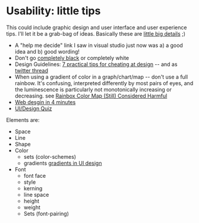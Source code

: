 ﻿# Usability: little tips

This could include graphic design and user interface and user experience tips. I'll let it be a grab-bag of ideas. Basically these are [little big details](http://littlebigdetails.com/) ;)

- A "help me decide" link I saw in visual studio just now was a) a good idea and b) good wording!
- Don't go [completely black](https://ianstormtaylor.com/design-tip-never-use-black/) or completely white
- Design Guidelines: [7 practical tips for cheating at design](https://medium.com/refactoring-ui/7-practical-tips-for-cheating-at-design-40c736799886) -- and as [twitter thread](https://mobile.twitter.com/i/moments/994601867987619840)
- When using a gradient of color in a graph/chart/map -- don't use a full rainbow. It's confusing, interpreted differently by most pairs of eyes, and the luminescence is particularly not monotonically increasing or decreasing. see [Rainbox Color Map (Still) Considered Harmful](https://github.com/djoshea/matlab-utils/blob/master/libs/perceptuallyImprovedColormaps/Rainbow%20Color%20Map%20-Still-%20Considered%20Harmful.pdf)
- [Web desgin in 4 minutes](https://jgthms.com/web-design-in-4-minutes/)
- [UI/Design Quiz](https://cantunsee.space)

Elements are:

- Space
- Line
- Shape
- Color
	 - sets (color-schemes)
	 - gradients [gradients in UI design](https://uxplanet.org/gradients-in-ui-design-b97146f63df3)
- Font
	 - font face
	 - style
	 - kerning
	 - line space
	 - height
	 - weight
	 - Sets (font-pairing)
